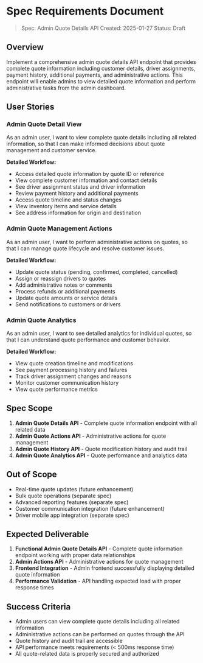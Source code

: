# Spec Requirements Document

> Spec: Admin Quote Details API
> Created: 2025-01-27
> Status: Draft

## Overview

Implement a comprehensive admin quote details API endpoint that provides complete quote information including customer details, driver assignments, payment history, additional payments, and administrative actions. This endpoint will enable admins to view detailed quote information and perform administrative tasks from the admin dashboard.

## User Stories

### Admin Quote Detail View

As an admin user, I want to view complete quote details including all related information, so that I can make informed decisions about quote management and customer service.

**Detailed Workflow:**
- Access detailed quote information by quote ID or reference
- View complete customer information and contact details
- See driver assignment status and driver information
- Review payment history and additional payments
- Access quote timeline and status changes
- View inventory items and service details
- See address information for origin and destination

### Admin Quote Management Actions

As an admin user, I want to perform administrative actions on quotes, so that I can manage quote lifecycle and resolve customer issues.

**Detailed Workflow:**
- Update quote status (pending, confirmed, completed, cancelled)
- Assign or reassign drivers to quotes
- Add administrative notes or comments
- Process refunds or additional payments
- Update quote amounts or service details
- Send notifications to customers or drivers

### Admin Quote Analytics

As an admin user, I want to see detailed analytics for individual quotes, so that I can understand quote performance and customer behavior.

**Detailed Workflow:**
- View quote creation timeline and modifications
- See payment processing history and failures
- Track driver assignment changes and reasons
- Monitor customer communication history
- View quote performance metrics

## Spec Scope

1. **Admin Quote Details API** - Complete quote information endpoint with all related data
2. **Admin Quote Actions API** - Administrative actions for quote management
3. **Admin Quote History API** - Quote modification history and audit trail
4. **Admin Quote Analytics API** - Quote performance and analytics data

## Out of Scope

- Real-time quote updates (future enhancement)
- Bulk quote operations (separate spec)
- Advanced reporting features (separate spec)
- Customer communication integration (future enhancement)
- Driver mobile app integration (separate spec)

## Expected Deliverable

1. **Functional Admin Quote Details API** - Complete quote information endpoint working with proper data relationships
2. **Admin Actions API** - Administrative actions for quote management
3. **Frontend Integration** - Admin frontend successfully displaying detailed quote information
4. **Performance Validation** - API handling expected load with proper response times

## Success Criteria

- Admin users can view complete quote details including all related information
- Administrative actions can be performed on quotes through the API
- Quote history and audit trail are accessible
- API performance meets requirements (< 500ms response time)
- All quote-related data is properly secured and authorized


